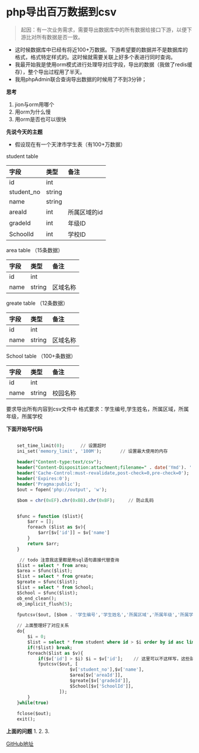 # php导出百万数据到csv

> 起因：有一次业务需求，需要导出数据库中的所有数据给接口下游，以便下游比对所有数据是否一致。

- 这时候数据库中已经有将近100+万数据。下游希望要的数据并不是数据库的格式，格式特定样式的。这时候就需要关联上好多个表进行同时查询。
- 我最开始我是使用orm模式进行处理导对应字段，导出的数据（我做了redis缓存），整个导出过程用了半天。
- 我用phpAdmin联合查询导出数据的时候用了不到3分钟；

**思考**
1. jion与orm用哪个
2. 用orm为什么慢
3. 用orm是否也可以很快

**先说今天的主题**
- 假设现在有一个天津市学生表（有100+万数据）

student table

| 字段        | 类型    |备注     |
| :---       |:-------|:----    |
| id        | int    |     |
| student_no        | string    |     |
| name        | string    |     |
| areaId        | int    |所属区域的id |
| gradeId        | int    |年级ID  |
| SchoolId        | int    |学校ID  |

area table  （15条数据）

| 字段        | 类型    |备注     |
| :---       |:-------|:----    |
| id        | int    |     |
| name        | string    |   区域名称  |

greate table  （12条数据）

| 字段        | 类型    |备注     |
| :---       |:-------|:----    |
| id        | int    |     |
| name        | string    |   区域名称  |

School table  （100+条数据）

| 字段        | 类型    |备注     |
| :---       |:-------|:----    |
| id        | int    |     |
| name        | string    |   校园名称  |


要求导出所有内容到csv文件中
格式要求：学生编号,学生姓名，所属区域，所属年级，所属学校

**下面开始写代码**

```sql
    
    set_time_limit(0);      // 设置超时
    ini_set('memory_limit', '100M');       // 设置最大使用的内存
    
    header("Content-type:text/csv");
    header("Content-Disposition:attachment;filename=" . date('Ymd'). '.csv');
    header('Cache-Control:must-revalidate,post-check=0,pre-check=0');
    header('Expires:0');
    header('Pragma:public');
    $out = fopen('php://output', 'w');

    $bom = chr(0xEF).chr(0xBB).chr(0xBF);     // 防止乱码


    $func = function ($list){
        $arr = [];
        foreach ($list as $v){
            $arr[$v['id']] = $v['name']
        }
        return $arr;
    }

     // todo 注意我这里都是用sql语句直接代替查询
    $list = select * from area;
    $area = $func($list);
    $list = select * from greate;
    $greate = $func($list);
    $list = select * from School;
    $School = $func($list);
    ob_end_clean();
    ob_implicit_flush(5);
    
    fputcsv($out, [$bom . '学生编号','学生姓名','所属区域','所属年级','所属学校']);

    // 上面整理好了对应关系
    do{
        $i = 0;
        $list = select * from student where id > $i order by id asc limit 10000
        if(!$list) break;
        foreach($list as $v){
            if($v['id'] > $i) $i = $v['id'];    // 这里可以不这样写，这些就自己优化吧
            fputcsv($out, [
                        $v['student_no'],$v['name'],
                        $area[$v['areaId']],
                        $greate[$v['gradeId']],
                        $School[$v['SchoolId']],
                    ]);
        }
    }while(true)
    
    fclose($out);
    exit();

```


**上面的问题**
1.
2.
3.


[GitHub地址]()
